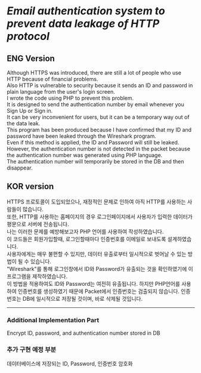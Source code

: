 # ***Email authentication system to prevent data leakage of HTTP protocol***
## ENG Version
Although HTTPS was introduced, there are still a lot of people who use HTTP because of financial problems.  
Also HTTP is vulnerable to security because it sends an ID and password in plain language from the user's login screen.  
I wrote the code using PHP to prevent this problem.  
It is designed to send the authentication number by email whenever you Sign Up or Sign in.  
It can be very inconvenient for users, but it can be a temporary way out of the data leak.  
This program has been produced because I have confirmed that my ID and password have been leaked through the Wireshark program.  
Even if this method is applied, the ID and Password will still be leaked. However, the authentication number is not detected in the packet because the authentication number was generated using PHP language.  
The authentication number will temporarily be stored in the DB and then disappear.

## KOR version
HTTPS 프로토콜이 도입되었으나, 재정적인 문제로 인하여 아직 HTTP를 사용하는 사람들이 많습니다.  
또한, HTTP를 사용하는 홈페이지의 경우 로그인페이지에서 사용자가 입력한 데이터가 평문으로 서버에 전송됩니다.  
나는 이러한 문제를 예방해보고자 PHP 언어를 사용하여 작성하였습니다.  
이 코드들은 회원가입할때, 로그인할때마다 인증번호를 이메일로 보내도록 설계하였습니다.  
사용자에게는 매우 불편할 수 있지만, 데이터 유출로부터 일시적으로 벗어날 수 있는 방법이 될 수 있습니다.  
"Wireshark"를 통해 로그인창에서 ID와 Password가 유출되는 것을 확인하였기에 이 프로그램을 제작하였습니다.  
이 방법을 적용하여도 ID와 Password는 여전히 유출됩니다. 하지만 PHP언어를 사용하여 인증번호를 생성하였기 때문에 Packet에서 인증번호는 검출되지 않습니다.
인증번호는 DB에 일시적으로 저장될 것이며, 바로 삭제될 것입니다.  

--------------------------------------------------------------------------------------------
### Additional Implementation Part
Encrypt ID, password, and authentication number stored in DB  

### 추가 구현 예정 부분
데이터베이스에 저장되는 ID, Password, 인증번호 암호화
